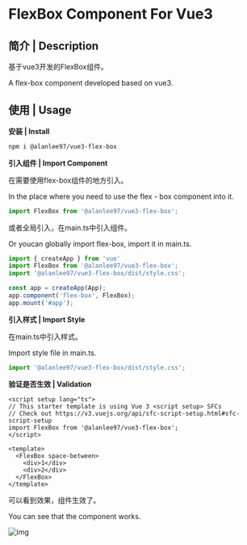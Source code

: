 # FlexBox Component For Vue3

## 简介 | Description

基于vue3开发的FlexBox组件。

A flex-box component developed based on vue3.

## 使用 | Usage

**安装 | Install**

```bash
npm i @alanlee97/vue3-flex-box
```

**引入组件 | Import Component**

在需要使用flex-box组件的地方引入。

In the place where you need to use the flex - box component into it.

```typescript
import FlexBox from '@alanlee97/vue3-flex-box';
```

或者全局引入，在main.ts中引入组件。

Or youcan globally import flex-box, import it in main.ts.

```typescript
import { createApp } from 'vue'
import FlexBox from '@alanlee97/vue3-flex-box';
import '@alanlee97/vue3-flex-box/dist/style.css';

const app = createApp(App);
app.component('flex-box', FlexBox);
app.mount('#app');
```



**引入样式 | Import Style**

在main.ts中引入样式。

Import style file in main.ts.

```typescript
import '@alanlee97/vue3-flex-box/dist/style.css';
```



**验证是否生效 | Validation**

```vue
<script setup lang="ts">
// This starter template is using Vue 3 <script setup> SFCs
// Check out https://v3.vuejs.org/api/sfc-script-setup.html#sfc-script-setup
import FlexBox from '@alanlee97/vue3-flex-box';
</script>

<template>
  <FlexBox space-between>
    <div>1</div>
    <div>2</div>
  </FlexBox>
</template>
```

可以看到效果，组件生效了。

You can see that the component works.

![img](https://cdn.nlark.com/yuque/0/2022/png/743297/1641115019075-3b20045c-ddc4-406b-9c79-e7e640f238b9.png)